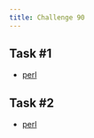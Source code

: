 ```yaml
---
title: Challenge 90
---
```



## Task #1

- [perl](https://github.com/manwar/perlweeklychallenge-club/blob/master/challenge-090/alexander-pankoff/perl/ch-1.pl)

## Task #2

- [perl](https://github.com/manwar/perlweeklychallenge-club/blob/master/challenge-090/alexander-pankoff/perl/ch-2.pl)
